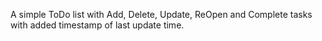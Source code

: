 A simple ToDo list with Add, Delete, Update, ReOpen and Complete tasks with added timestamp of last update time.
